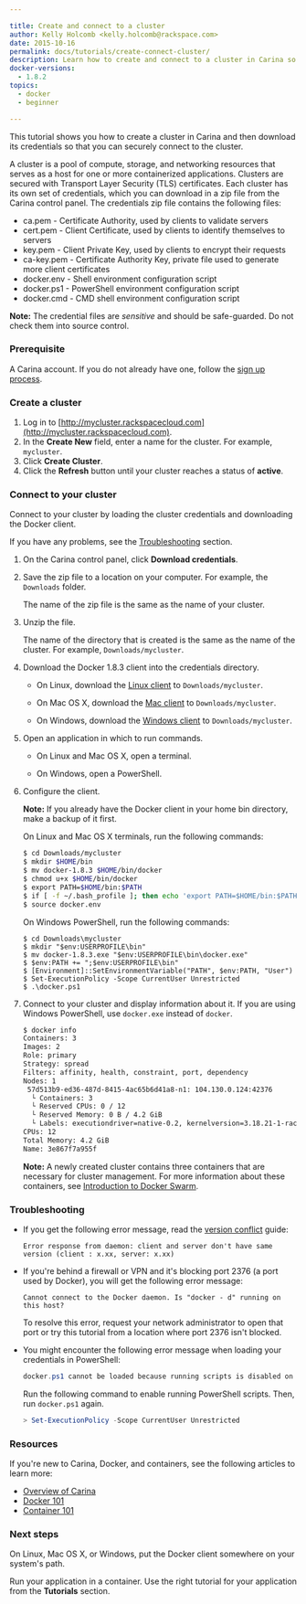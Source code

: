 ```yaml
---

title: Create and connect to a cluster
author: Kelly Holcomb <kelly.holcomb@rackspace.com>
date: 2015-10-16
permalink: docs/tutorials/create-connect-cluster/
description: Learn how to create and connect to a cluster in Carina so that you can start running your applications in containers
docker-versions:
  - 1.8.2
topics:
  - docker
  - beginner

---
```


This tutorial shows you how to create a cluster in Carina and then download its credentials so that you can securely connect to the cluster. 

A cluster is a pool of compute, storage, and networking resources that serves as a host for one or more containerized applications. Clusters are secured with Transport Layer Security (TLS) certificates. Each cluster has its own set of credentials, which you can download in a zip file from the Carina control panel. The credentials zip file contains the following files:

* ca.pem - Certificate Authority, used by clients to validate servers
* cert.pem - Client Certificate, used by clients to identify themselves to servers
* key.pem - Client Private Key, used by clients to encrypt their requests
* ca-key.pem - Certificate Authority Key, private file used to generate more client certificates
* docker.env - Shell environment configuration script
* docker.ps1 - PowerShell environment configuration script
* docker.cmd - CMD shell environment configuration script

**Note:** The credential files are _sensitive_ and should be safe-guarded. Do not check them into source control.

### Prerequisite

A Carina account. If you do not already have one, follow the [sign up process](https://mycluster.rackspacecloud.com/managed).

### Create a cluster

1. Log in to [http://mycluster.rackspacecloud.com](http://mycluster.rackspacecloud.com).
1. In the **Create New** field, enter a name for the cluster. For example, `mycluster`.
1. Click **Create Cluster**.
1. Click the **Refresh** button until your cluster reaches a status of **active**.

### Connect to your cluster

Connect to your cluster by loading the cluster credentials and downloading the Docker client.

If you have any problems, see the [Troubleshooting](#troubleshooting) section.

1. On the Carina control panel, click **Download credentials**.

1. Save the zip file to a location on your computer. For example, the `Downloads` folder.

    The name of the zip file is the same as the name of your cluster.

1. Unzip the file.

    The name of the directory that is created is the same as the name of the cluster. For example, `Downloads/mycluster`.

1. Download the Docker 1.8.3 client into the credentials directory.

    - On Linux, download the [Linux client](https://get.docker.com/builds/Linux/x86_64/docker-1.8.3) to `Downloads/mycluster`.

    - On Mac OS X, download the [Mac client](https://get.docker.com/builds/Darwin/x86_64/docker-1.8.3) to `Downloads/mycluster`.

    - On Windows, download the [Windows client](https://get.docker.com/builds/Windows/x86_64/docker-1.8.3.exe) to `Downloads/mycluster`.

1. Open an application in which to run commands.

    - On Linux and Mac OS X, open a terminal.

    - On Windows, open a PowerShell.

1. Configure the client.

    **Note:** If you already have the Docker client in your home bin directory, make a backup of it first.

    On Linux and Mac OS X terminals, run the following commands:

    ```bash
    $ cd Downloads/mycluster
    $ mkdir $HOME/bin
    $ mv docker-1.8.3 $HOME/bin/docker
    $ chmod u+x $HOME/bin/docker
    $ export PATH=$HOME/bin:$PATH
    $ if [ -f ~/.bash_profile ]; then echo 'export PATH=$HOME/bin:$PATH' >> $HOME/.bash_profile; fi
    $ source docker.env
    ```

    On Windows PowerShell, run the following commands:

    ```
    $ cd Downloads\mycluster
    $ mkdir "$env:USERPROFILE\bin"
    $ mv docker-1.8.3.exe "$env:USERPROFILE\bin\docker.exe"
    $ $env:PATH += ";$env:USERPROFILE\bin"
    $ [Environment]::SetEnvironmentVariable("PATH", $env:PATH, "User")
    $ Set-ExecutionPolicy -Scope CurrentUser Unrestricted
    $ .\docker.ps1
    ```

1. Connect to your cluster and display information about it. If you are using Windows PowerShell, use `docker.exe` instead of `docker`.

    ```bash
    $ docker info
    Containers: 3
    Images: 2
    Role: primary
    Strategy: spread
    Filters: affinity, health, constraint, port, dependency
    Nodes: 1
     57d513b9-ed36-487d-8415-4ac65b6d41a8-n1: 104.130.0.124:42376
      └ Containers: 3
      └ Reserved CPUs: 0 / 12
      └ Reserved Memory: 0 B / 4.2 GiB
      └ Labels: executiondriver=native-0.2, kernelversion=3.18.21-1-rackos, operatingsystem=Debian GNU/Linux 7 (wheezy) (containerized), storagedriver=aufs
    CPUs: 12
    Total Memory: 4.2 GiB
    Name: 3e867f7a955f
    ```

    **Note:** A newly created cluster contains three containers that are necessary for cluster management. For more information about these containers, see [Introduction to Docker Swarm](/docs/tutorials/005-docker-swarm-intro).  

### Troubleshooting

* If you get the following error message, read the [version conflict](/docs/references/version-conflict) guide: 

    `Error response from daemon: client and server don't have same version (client : x.xx, server: x.xx)` 

* If you're behind a firewall or VPN and it's blocking port 2376 (a port used by Docker), you will get the following error message:

    `Cannot connect to the Docker daemon. Is "docker - d" running on this host?` 

    To resolve this error, request your network administrator to open that port or try this tutorial from a location where port 2376 isn't blocked.
    
* You might encounter the following error message when loading your credentials in PowerShell:

    ```powershell
    docker.ps1 cannot be loaded because running scripts is disabled on this system.
    ```

    Run the following command to enable running PowerShell scripts. Then, run `docker.ps1` again.

    ```powershell
    > Set-ExecutionPolicy -Scope CurrentUser Unrestricted
    ```

### Resources

If you're new to Carina, Docker, and containers, see the following articles to learn more: 

* [Overview of Carina](/docs/tutorials/overview-of-carina)
* [Docker 101](/docs/tutorials/002-docker-101)
* [Container 101](/docs/tutorials/001-containers-101)

### Next steps

On Linux, Mac OS X, or Windows, put the Docker client somewhere on your system's path.

Run your application in a container. Use the right tutorial for your application from the **Tutorials** section. 
